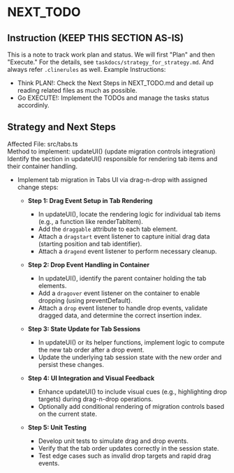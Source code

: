 # NEXT_TODO

## Instruction (KEEP THIS SECTION AS-IS)

This is a note to track work plan and status.
We will first "Plan" and then "Execute." For the details, see `taskdocs/strategy_for_strategy.md`.
And always refer `.clinerules` as well.
Example Instructions:

- Think PLAN!: Check the Next Steps in NEXT_TODO.md and detail up reading related files as much as possible.
- Go EXECUTE!: Implement the TODOs and manage the tasks status accordinly.

## Strategy and Next Steps

Affected File: src/tabs.ts  
Method to implement: updateUI() (update migration controls integration)  
Identify the section in updateUI() responsible for rendering tab items and their container handling.

- Implement tab migration in Tabs UI via drag-n-drop with assigned change steps:
  - **Step 1: Drag Event Setup in Tab Rendering**  
    - In updateUI(), locate the rendering logic for individual tab items (e.g., a function like renderTabItem).  
    - Add the `draggable` attribute to each tab element.  
    - Attach a `dragstart` event listener to capture initial drag data (starting position and tab identifier).  
    - Attach a `dragend` event listener to perform necessary cleanup.
  
  - **Step 2: Drop Event Handling in Container**  
    - In updateUI(), identify the parent container holding the tab elements.  
    - Add a `dragover` event listener on the container to enable dropping (using preventDefault).  
    - Attach a `drop` event listener to handle drop events, validate dragged data, and determine the correct insertion index.
  
  - **Step 3: State Update for Tab Sessions**  
    - In updateUI() or its helper functions, implement logic to compute the new tab order after a drop event.  
    - Update the underlying tab session state with the new order and persist these changes.
  
  - **Step 4: UI Integration and Visual Feedback**  
    - Enhance updateUI() to include visual cues (e.g., highlighting drop targets) during drag-n-drop operations.  
    - Optionally add conditional rendering of migration controls based on the current state.
  
  - **Step 5: Unit Testing**  
    - Develop unit tests to simulate drag and drop events.  
    - Verify that the tab order updates correctly in the session state.  
    - Test edge cases such as invalid drop targets and rapid drag events.
